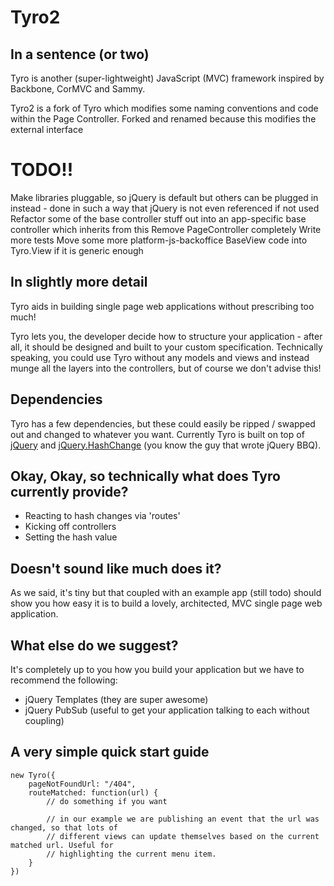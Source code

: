Tyro2
======

In a sentence (or two)
----------------------

Tyro is another (super-lightweight) JavaScript (MVC) framework inspired by Backbone, CorMVC and Sammy.

Tyro2 is a fork of Tyro which modifies some naming conventions and code within the Page Controller. Forked and renamed because this modifies the external interface

TODO!!
======

Make libraries pluggable, so jQuery is default but others can be plugged in instead - done in such a way that jQuery is not even referenced if not used
Refactor some of the base controller stuff out into an app-specific base controller which inherits from this
Remove PageController completely
Write more tests
Move some more platform-js-backoffice BaseView code into Tyro.View if it is generic enough


In slightly more detail
-----------------------

Tyro aids in building single page web applications without prescribing too much!

Tyro lets you, the developer decide how to structure your application - after all, it should be designed and built to your custom specification. Technically speaking, you could use Tyro without any models and views and instead munge all the layers into the controllers, but of course we don't advise this!

Dependencies
------------

Tyro has a few dependencies, but these could easily be ripped / swapped out and changed to whatever you want. Currently Tyro is built on top of [jQuery](http://www.jquery.com) and [jQuery.HashChange](http://benalman.com/projects/jquery-hashchange-plugin/)  (you know the guy that wrote jQuery BBQ).

Okay, Okay, so technically what does Tyro currently provide?
------------------------------------------------------------

- Reacting to hash changes via 'routes'
- Kicking off controllers
- Setting the hash value

Doesn't sound like much does it?
--------------------------------

As we said, it's tiny but that coupled with an example app (still todo) should show you how easy it is to build a lovely, architected, MVC single page web application.

What else do we suggest?
------------------------

It's completely up to you how you build your application but we have to recommend the following:

- jQuery Templates (they are super awesome)
- jQuery PubSub (useful to get your application talking to each without coupling)

A very simple quick start guide
-------------------------------

    new Tyro({
        pageNotFoundUrl: "/404",
        routeMatched: function(url) {
            // do something if you want
            
            // in our example we are publishing an event that the url was changed, so that lots of
            // different views can update themselves based on the current matched url. Useful for
            // highlighting the current menu item.
        }
    })